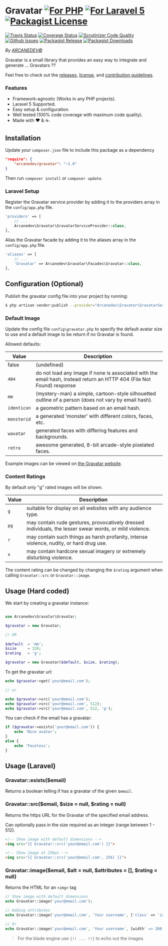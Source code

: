 Gravatar [![For PHP][badge_php]](https://github.com/ARCANEDEV/Gravatar) [![For Laravel 5][badge_laravel]](https://github.com/ARCANEDEV/Gravatar) [![Packagist License][badge_license]](https://github.com/ARCANEDEV/Gravatar/blob/master/LICENSE.md)
==============
[![Travis Status][badge_build]](https://travis-ci.org/ARCANEDEV/Gravatar)
[![Coverage Status][badge_coverage]](https://scrutinizer-ci.com/g/ARCANEDEV/Gravatar/?branch=master)
[![Scrutinizer Code Quality][badge_quality]](https://scrutinizer-ci.com/g/ARCANEDEV/Gravatar/?branch=master)
[![Github Issues][badge_issues]](https://github.com/ARCANEDEV/Gravatar/issues)
[![Packagist Release][badge_release]](https://packagist.org/packages/arcanedev/gravatar)
[![Packagist Downloads][badge_downloads]](https://packagist.org/packages/arcanedev/gravatar)

[badge_php]:       https://img.shields.io/badge/PHP-Framework%20agnostic-4F5B93.svg?style=flat-square
[badge_laravel]:   https://img.shields.io/badge/for%20Laravel-5.1-orange.svg?style=flat-square
[badge_license]:   http://img.shields.io/packagist/l/arcanedev/gravatar.svg?style=flat-square
[badge_build]:     http://img.shields.io/travis/ARCANEDEV/Gravatar.svg?style=flat-square
[badge_coverage]:  https://img.shields.io/scrutinizer/coverage/g/ARCANEDEV/Gravatar.svg?style=flat-square
[badge_quality]:   https://img.shields.io/scrutinizer/g/ARCANEDEV/Gravatar.svg?style=flat-square
[badge_issues]:    http://img.shields.io/github/issues/ARCANEDEV/Gravatar.svg?style=flat-square
[badge_release]:   https://img.shields.io/packagist/v/arcanedev/gravatar.svg?style=flat-square
[badge_downloads]: https://img.shields.io/packagist/dt/arcanedev/gravatar.svg?style=flat-square

*By [ARCANEDEV&copy;](http://www.arcanedev.net/)*

Gravatar is a small library that provides an easy way to integrate and generate &hellip; Gravatars ??

Feel free to check out the [releases](https://github.com/ARCANEDEV/Gravatar/releases), [license](https://github.com/ARCANEDEV/Gravatar/blob/master/LICENSE.md), and [contribution guidelines](https://github.com/ARCANEDEV/Gravatar/blob/master/CONTRIBUTING.md).
  
### Features

  * Framework-agnostic (Works in any PHP projects).
  * Laravel 5 Supported.
  * Easy setup & configuration. 
  * Well tested (100% code coverage with maximum code quality).
  * Made with :heart: &amp; :coffee:.

## Installation

Update your `composer.json` file to include this package as a dependency

```json
"require": {
    "arcanedev/gravatar": "~1.0"
}
```

Then run `composer install` or `composer update`. 

### Laravel Setup

Register the Gravatar service provider by adding it to the providers array in the `config/app.php` file.

```php
'providers' => [
    // ...
    Arcanedev\Gravatar\GravatarServiceProvider::class,
],
```

Alias the Gravatar facade by adding it to the aliases array in the `config/app.php` file.

```php
'aliases' => [
    // ...
    'Gravatar' => Arcanedev\Gravatar\Facades\Gravatar::class,
],
```

## Configuration (Optional)

Publish the gravatar config file into your project by running:

```bash
$ php artisan vendor:publish --provider="Arcanedev\Gravatar\GravatarServiceProvider"
```

### Default Image

Update the config file `config\gravatar.php` to specify the default avatar size to use and a default image to be return if no Gravatar is found.

Allowed defaults:

| Value       | Description                                                                                                           |
|-------------|-----------------------------------------------------------------------------------------------------------------------|
| false       | (undefined)                                                                                                           |
| `404`       | do not load any image if none is associated with the email hash, instead return an HTTP 404 (File Not Found) response |
| `mm`        | (mystery-man) a simple, cartoon-style silhouetted outline of a person (does not vary by email hash).                  |
| `identicon` | a geometric pattern based on an email hash.                                                                           |
| `monsterid` | a generated 'monster' with different colors, faces, etc.                                                              |
| `wavatar`   | generated faces with differing features and backgrounds.                                                              |
| `retro`     | awesome generated, 8-bit arcade-style pixelated faces.                                                                |

Example images can be viewed on [the Gravatar website](https://gravatar.com/site/implement/images/).

### Content Ratings

By default only "g" rated images will be shown.

| Value | Description                                                                                             |
|-------|---------------------------------------------------------------------------------------------------------|
| `g`   | suitable for display on all websites with any audience type.                                            |
| `pg`  | may contain rude gestures, provocatively dressed individuals, the lesser swear words, or mild violence. |
| `r`   | may contain such things as harsh profanity, intense violence, nudity, or hard drug use.                 |
| `x`   | may contain hardcore sexual imagery or extremely disturbing violence.                                   | 

The content rating can be changed by changing the `$rating` argument when calling `Gravatar::src` or `Gravatar::image`.

## Usage (Hard coded)

We start by creating a gravatar instance:

```php

use Arcanedev\Gravatar\Gravatar;

$gravatar = new Gravatar;

// OR
 
$default  = 'mm';
$size     = 128;
$rating   = 'g';

$gravatar = new Gravatar($default, $size, $rating);
```

To get the gravatar url:

```php
echo $gravatar->get('your@email.com');

// or

echo $gravatar->src('your@email.com');
echo $gravatar->src('your@email.com', 512);
echo $gravatar->src('your@email.com', 512, 'g');
```

You can check if the email has a gravatar:

```php
if ($gravatar->exists('your@email.com')) {
    echo 'Nice avatar';
}
else {
    echo 'Faceless';
}
```

## Usage (Laravel)

### Gravatar::exists($email)

Returns a boolean telling if has a gravatar of the given `$email`.

### Gravatar::src($email, $size = null, $rating = null)

Returns the https URL for the Gravatar of the specified email address.

Can optionally pass in the size required as an integer (range between 1 - 512). 

```html
<!-- Show image with default dimensions -->
<img src="{{ Gravatar::src('your@email.com') }}">

<!-- Show image at 256px -->
<img src="{{ Gravatar::src('your@email.com', 256) }}">
```

### Gravatar::image($email, $alt = null, $attributes = [], $rating = null)

Returns the HTML for an `<img>` tag

```php
// Show image with default dimensions
echo Gravatar::image('your@email.com');

// Adding attributes
echo Gravatar::image('your@email.com', 'Your username', ['class' => 'img-responsive']);

// Or
echo Gravatar::image('your@email.com', 'Your username', [width' => 200, 'height' => 200]);
```

 > For the blade engine use `{!! ... !!}` to echo out the images.
